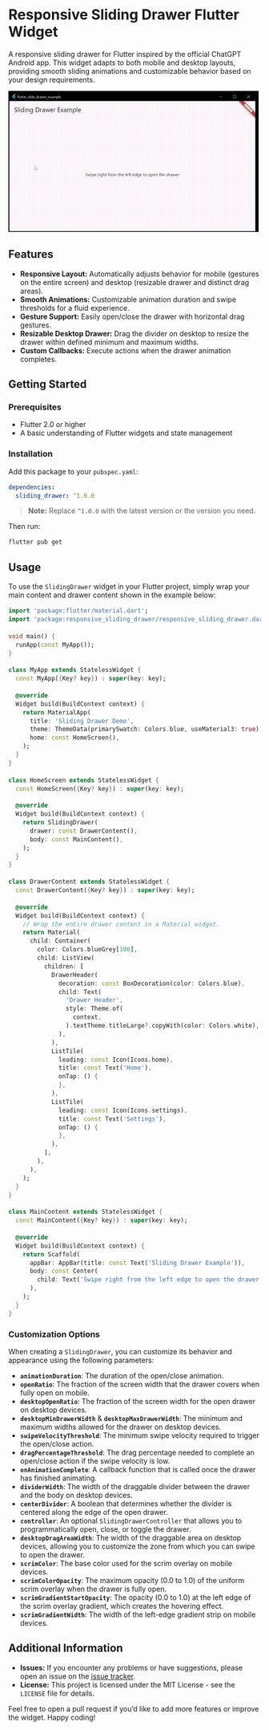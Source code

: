 # Responsive Sliding Drawer Flutter Widget

A responsive sliding drawer for Flutter inspired by the official ChatGPT Android app. This widget adapts to both mobile and desktop layouts, providing smooth sliding animations and customizable behavior based on your design requirements.

![](https://raw.githubusercontent.com/hruzgar/flutter_responsive_sliding_drawer/refs/heads/main/example.gif)

## Features

- **Responsive Layout:** Automatically adjusts behavior for mobile (gestures on the entire screen) and desktop (resizable drawer and distinct drag areas).
- **Smooth Animations:** Customizable animation duration and swipe thresholds for a fluid experience.
- **Gesture Support:** Easily open/close the drawer with horizontal drag gestures.
- **Resizable Desktop Drawer:** Drag the divider on desktop to resize the drawer within defined minimum and maximum widths.
- **Custom Callbacks:** Execute actions when the drawer animation completes.

## Getting Started

### Prerequisites

- Flutter 2.0 or higher
- A basic understanding of Flutter widgets and state management

### Installation

Add this package to your `pubspec.yaml`:

```yaml
dependencies:
  sliding_drawer: ^1.0.0
```
> **Note:** Replace `^1.0.0` with the latest version or the version you need.

Then run:

```bash
flutter pub get
```



## Usage

To use the `SlidingDrawer` widget in your Flutter project, simply wrap your main content and drawer content shown in the example below:

```dart
import 'package:flutter/material.dart';
import 'package:responsive_sliding_drawer/responsive_sliding_drawer.dart';

void main() {
  runApp(const MyApp());
}

class MyApp extends StatelessWidget {
  const MyApp({Key? key}) : super(key: key);

  @override
  Widget build(BuildContext context) {
    return MaterialApp(
      title: 'Sliding Drawer Demo',
      theme: ThemeData(primarySwatch: Colors.blue, useMaterial3: true),
      home: const HomeScreen(),
    );
  }
}

class HomeScreen extends StatelessWidget {
  const HomeScreen({Key? key}) : super(key: key);

  @override
  Widget build(BuildContext context) {
    return SlidingDrawer(
      drawer: const DrawerContent(),
      body: const MainContent(),
    );
  }
}

class DrawerContent extends StatelessWidget {
  const DrawerContent({Key? key}) : super(key: key);

  @override
  Widget build(BuildContext context) {
    // Wrap the entire drawer content in a Material widget.
    return Material(
      child: Container(
        color: Colors.blueGrey[100],
        child: ListView(
          children: [
            DrawerHeader(
              decoration: const BoxDecoration(color: Colors.blue),
              child: Text(
                'Drawer Header',
                style: Theme.of(
                  context,
                ).textTheme.titleLarge?.copyWith(color: Colors.white),
              ),
            ),
            ListTile(
              leading: const Icon(Icons.home),
              title: const Text('Home'),
              onTap: () {
              },
            ),
            ListTile(
              leading: const Icon(Icons.settings),
              title: const Text('Settings'),
              onTap: () {
              },
            ),
          ],
        ),
      ),
    );
  }
}

class MainContent extends StatelessWidget {
  const MainContent({Key? key}) : super(key: key);

  @override
  Widget build(BuildContext context) {
    return Scaffold(
      appBar: AppBar(title: const Text('Sliding Drawer Example')),
      body: const Center(
        child: Text('Swipe right from the left edge to open the drawer'),
      ),
    );
  }
}
```


### Customization Options

When creating a `SlidingDrawer`, you can customize its behavior and appearance using the following parameters:

- **`animationDuration`**: The duration of the open/close animation.
- **`openRatio`**: The fraction of the screen width that the drawer covers when fully open on mobile.
- **`desktopOpenRatio`**: The fraction of the screen width for the open drawer on desktop devices.
- **`desktopMinDrawerWidth`** & **`desktopMaxDrawerWidth`**: The minimum and maximum widths allowed for the drawer on desktop devices.
- **`swipeVelocityThreshold`**: The minimum swipe velocity required to trigger the open/close action.
- **`dragPercentageThreshold`**: The drag percentage needed to complete an open/close action if the swipe velocity is low.
- **`onAnimationComplete`**: A callback function that is called once the drawer has finished animating.
- **`dividerWidth`**: The width of the draggable divider between the drawer and the body on desktop devices.
- **`centerDivider`**: A boolean that determines whether the divider is centered along the edge of the open drawer.
- **`controller`**: An optional `SlidingDrawerController` that allows you to programmatically open, close, or toggle the drawer.
- **`desktopDragAreaWidth`**: The width of the draggable area on desktop devices, allowing you to customize the zone from which you can swipe to open the drawer.
- **`scrimColor`**: The base color used for the scrim overlay on mobile devices.
- **`scrimColorOpacity`**: The maximum opacity (0.0 to 1.0) of the uniform scrim overlay when the drawer is fully open.
- **`scrimGradientStartOpacity`**: The opacity (0.0 to 1.0) at the left edge of the scrim overlay gradient, which creates the hovering effect.
- **`scrimGradientWidth`**: The width of the left-edge gradient strip on mobile devices.


## Additional Information

- **Issues:** If you encounter any problems or have suggestions, please open an issue on the [issue tracker](https://github.com/hruzgar/flutter_responsive_sliding_drawer/issues).
- **License:** This project is licensed under the MIT License - see the `LICENSE` file for details.

Feel free to open a pull request if you’d like to add more features or improve the widget. Happy coding!
